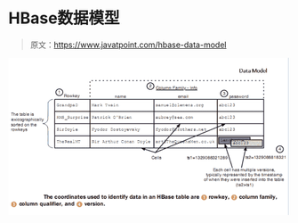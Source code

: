 # HBase数据模型

> 原文：<https://www.javatpoint.com/hbase-data-model>

![HBase Data Model](img/49a4ed36dd9f7279a63bb8f6e74b2ddd.png)